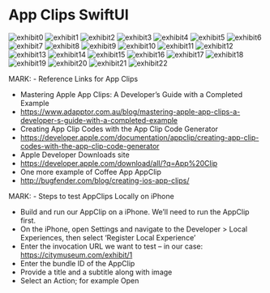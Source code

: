 # App Clips SwiftUI


![exhibit0](https://github.com/user-attachments/assets/bfbcb01c-6b48-479f-9bf2-800dafa41a78)
![exhibit1](https://github.com/user-attachments/assets/99c11518-3586-41f8-a4c0-bd03cfbde0d7)
![exhibit2](https://github.com/user-attachments/assets/e6f92b61-f6e3-4c6c-b6b3-8c92788f43e4)
![exhibit3](https://github.com/user-attachments/assets/7e7fd21c-3865-48cb-b672-85e0db4ad429)
![exhibit4](https://github.com/user-attachments/assets/05ca36b0-d32a-4bef-bfca-25ee5ce3abf5)
![exhibit5](https://github.com/user-attachments/assets/7072132d-91d6-4ca9-a985-3416aca71d32)
![exhibit6](https://github.com/user-attachments/assets/da8b0b68-af75-4693-9a34-045d1c1bbe8a)
![exhibit7](https://github.com/user-attachments/assets/938abcca-9a11-46d5-8573-df17cfffa3c6)
![exhibit8](https://github.com/user-attachments/assets/276096fa-f037-4ec3-b0f6-b3f83a8c3337)
![exhibit9](https://github.com/user-attachments/assets/d6fd5447-5d31-45a2-a373-9f94d8cc0a07)
![exhibit10](https://github.com/user-attachments/assets/b4253cdb-16f9-4e27-82a1-90bfe5cd94d8)
![exhibit11](https://github.com/user-attachments/assets/bf5e5756-bcb0-41ca-8b78-ceed1dbb1b62)
![exhibit12](https://github.com/user-attachments/assets/10950524-b682-4e14-bc6e-c178d79b58fd)
![exhibit13](https://github.com/user-attachments/assets/c768bcf6-8eab-439b-a7b1-4830f6c51e6e)
![exhibit14](https://github.com/user-attachments/assets/db444819-6aa2-4fe2-b000-d258c79d4b65)
![exhibit15](https://github.com/user-attachments/assets/e2e1583f-6526-40c1-bf14-a1cc3285d174)
![exhibit16](https://github.com/user-attachments/assets/7bbb37ae-ea7c-4519-aab0-cedb93bbb7a6)
![exhibit17](https://github.com/user-attachments/assets/4deb0bc3-0a93-4541-a538-f84c94dd96b0)
![exhibit18](https://github.com/user-attachments/assets/22d9ecaa-6f63-4668-94c5-99398e9b079b)
![exhibit19](https://github.com/user-attachments/assets/9d07f237-5214-4e5e-9f1d-37e8d4ae95e0)
![exhibit20](https://github.com/user-attachments/assets/f171dcc5-0b0d-4a3b-b6f5-4bec8aa4e3ca)
![exhibit21](https://github.com/user-attachments/assets/aa9a7b87-bfd2-4b40-b789-a447f0e6b0a3)
![exhibit22](https://github.com/user-attachments/assets/f340a261-de62-45b0-8ce2-e2c79d917307)


MARK: - Reference Links for App Clips
   - Mastering Apple App Clips: A Developer’s Guide with a Completed Example
   - https://www.adapptor.com.au/blog/mastering-apple-app-clips-a-developer-s-guide-with-a-completed-example
   - Creating App Clip Codes with the App Clip Code Generator
   - https://developer.apple.com/documentation/appclip/creating-app-clip-codes-with-the-app-clip-code-generator
   - Apple Developer Downloads site
   - https://developer.apple.com/download/all/?q=App%20Clip
   - One more example of Coffee App AppClip
   - http://bugfender.com/blog/creating-ios-app-clips/

MARK: - Steps to test AppClips Locally on iPhone
 - Build and run our AppClip on a iPhone. We’ll need to run the AppClip first.
 - On the iPhone, open Settings and navigate to the Developer > Local Experiences, then select ‘Register Local Experience’
 - Enter the invocation URL we want to test – in our case: https://citymuseum.com/exhibit/1
 - Enter the bundle ID of the AppClip
 - Provide a title and a subtitle along with image
 - Select an Action; for example Open
